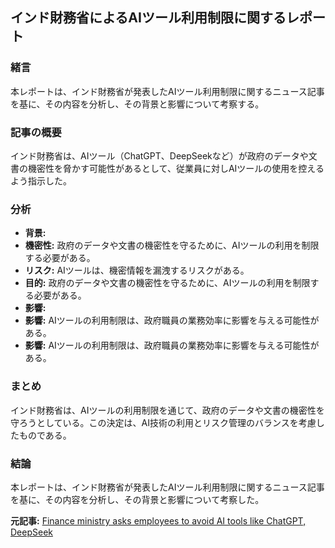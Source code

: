 ## インド財務省によるAIツール利用制限に関するレポート

### 緒言

本レポートは、インド財務省が発表したAIツール利用制限に関するニュース記事を基に、その内容を分析し、その背景と影響について考察する。

### 記事の概要

インド財務省は、AIツール（ChatGPT、DeepSeekなど）が政府のデータや文書の機密性を脅かす可能性があるとして、従業員に対しAIツールの使用を控えるよう指示した。

### 分析

* **背景:**
 * **機密性:** 政府のデータや文書の機密性を守るために、AIツールの利用を制限する必要がある。
 * **リスク:** AIツールは、機密情報を漏洩するリスクがある。
 * **目的:** 政府のデータや文書の機密性を守るために、AIツールの利用を制限する必要がある。
* **影響:**
 * **影響:** AIツールの利用制限は、政府職員の業務効率に影響を与える可能性がある。
 * **影響:** AIツールの利用制限は、政府職員の業務効率に影響を与える可能性がある。

### まとめ

インド財務省は、AIツールの利用制限を通じて、政府のデータや文書の機密性を守ろうとしている。この決定は、AI技術の利用とリスク管理のバランスを考慮したものである。

### 結論

本レポートは、インド財務省が発表したAIツール利用制限に関するニュース記事を基に、その内容を分析し、その背景と影響について考察した。


**元記事:** [Finance ministry asks employees to avoid AI tools like ChatGPT, DeepSeek](https://www.deccanherald.com/india/finance-ministry-asks-employees-to-avoid-ai-tools-like-chatgpt-deepseek-3390249)